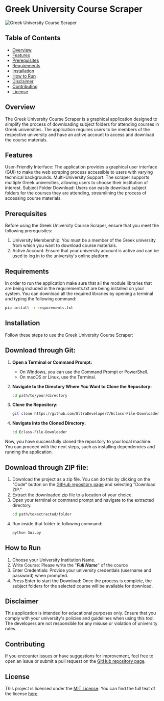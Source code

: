 # Greek University Course Scraper
![Greek University Course Scraper](https://github.com/UltraDeveloper7/Eclass-File-Downloader/assets/75303541/da20c40c-f563-4263-89da-28fd26cf1a85)

## Table of Contents
- [Overview](#overview)
- [Features](#features)
- [Prerequisites](#prerequisites)
- [Requirements](#requirements)
- [Installation](#installation)
- [How to Run](#how-to-run)
- [Disclaimer](#disclaimer)
- [Contributing](#contributing)
- [License](#license)

## Overview
The Greek University Course Scraper is a graphical application designed to simplify the process of downloading subject folders for attending courses in Greek universities. The application requires users to be members of the respective university and have an active account to access and download the course materials.

## Features
User-Friendly Interface: The application provides a graphical user interface (GUI) to make the web scraping process accessible to users with varying technical backgrounds.
Multi-University Support: The scraper supports multiple Greek universities, allowing users to choose their institution of interest.
Subject Folder Download: Users can easily download subject folders for the courses they are attending, streamlining the process of accessing course materials.

## Prerequisites
Before using the Greek University Course Scraper, ensure that you meet the following prerequisites:
1. University Membership: You must be a member of the Greek university from which you want to download course materials.
2. Active Account: Ensure that your university account is active and can be used to log in to the university's online platform.

## Requirements
In order to run the application make sure that all the module libraries that are being included in the requirements.txt are being installed on your system. 
You can download all the required libraries by opening a terminal and typing the following command:
```bash
pip install -r requirements.txt
```

## Installation
Follow these steps to use the Greek University Course Scraper:
## Download through Git:
1. **Open a Terminal or Command Prompt:**
   - On Windows, you can use the Command Prompt or PowerShell.
   - On macOS or Linux, use the Terminal.

2. **Navigate to the Directory Where You Want to Clone the Repository:**
   ```bash
   cd path/to/your/directory
   ```
3. **Clone the Repository:**
   ```bash
   git clone https://github.com/UltraDeveloper7/Eclass-File-Downloader.git
   ```
4. **Navigate into the Cloned Directory:**
   ```bash
   cd Eclass-File-Downloader
   ```
Now, you have successfully cloned the repository to your local machine. You can proceed with the next steps, such as installing dependencies and running the application.

## Download through ZIP file:
1. Download the project as a zip file. You can do this by clicking on the "Code" button on the [GitHub repository page](https://github.com/UltraDeveloper7/Eclass-File-Downloader) and selecting "Download ZIP."
2. Extract the downloaded zip file to a location of your choice.
3. Open your terminal or command prompt and navigate to the extracted directory.
   ```bash
   cd path/to/extracted/folder
   ```
4. Run inside that folder te following command:
   ```bash
   python Gui.py
   ```
   
## How to Run
1. Choose your University Institution Name.
2. Write Course: Please write the "**_Full Name_**" of the cource
3. Enter Credentials: Provide your university credentials (username and password) when prompted.
4. Press Enter to start the Download:
Once the process is complete, the subject folders for the selected course will be available for download.

## Disclaimer
This application is intended for educational purposes only. Ensure that you comply with your university's policies and guidelines when using this tool. The developers are not responsible for any misuse or violation of university rules.

## Contributing
If you encounter issues or have suggestions for improvement, feel free to open an issue or submit a pull request on the [GitHub repository page](https://github.com/UltraDeveloper7/Eclass-File-Downloader).

## License
This project is licensed under the [MIT License](LICENSE). You can find the full text of the license [here](https://opensource.org/licenses/MIT).


